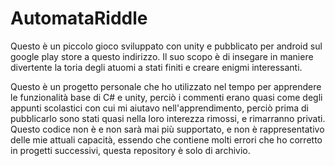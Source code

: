 # AutomataRiddle

Questo è un piccolo gioco sviluppato con unity e pubblicato per android sul google play store a questo indirizzo.
Il suo scopo è di insegare in maniere divertente la toria degli atuomi a stati finiti e creare enigmi interessanti.

Questo è un progetto personale che ho utilizzato nel tempo per apprendere le funzionalità base di C# e unity, perciò i commenti erano quasi come degli appunti scolastici con cui mi aiutavo nell'apprendimento, perciò prima di pubblicarlo sono stati quasi nella loro interezza rimossi, e rimarranno privati.
Questo codice non è e non sarà mai più supportato, e non è rappresentativo delle mie attuali capacità, essendo che contiene molti errori che ho corretto in progetti successivi, questa repository è solo di archivio.
